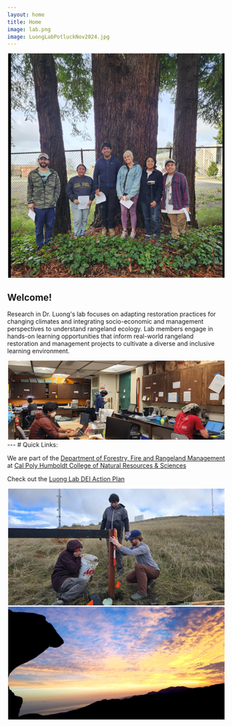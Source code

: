 ```yaml
---
layout: home
title: Home
image: lab.png
image: LuongLabPotluckNov2024.jpg
---
```


<div align="center">
  <img src="/assets/img/lab.png" alt="Description" width="500">
</div>

Welcome! 
---
Research in Dr. Luong's lab focuses on adapting restoration practices for changing climates and integrating socio-economic and management perspectives to understand rangeland ecology. Lab members engage in hands-on learning opportunities that inform real-world rangeland restoration and management projects to cultivate a diverse and inclusive learning environment. 


<div align="center">
  <img src="/assets/img/LabWork.jpg" alt="Description" width="500">
</div>  
---
# Quick Links:  

We are part of the [Department of Forestry, Fire and Rangeland Management](https://ffrm.humboldt.edu/why-forestry) at [Cal Poly Humboldt College of Natural Resources & Sciences](https://cnrs.humboldt.edu/)  

Check out the [Luong Lab DEI Action Plan](https://docs.google.com/document/d/1RVHRP_jJqwDWBOIRaE78yCK5Q4iO7_UxVKMFNqwbh6c/edit?usp=sharing)  

<div align="center">
  <img src="/assets/img/KneelandDroughtNet.jpg" alt="Description" width="500">
</div>  

<div align="center">
  <img src="/assets/img/about-page.jpg" alt="Description" width="500">
</div>  


